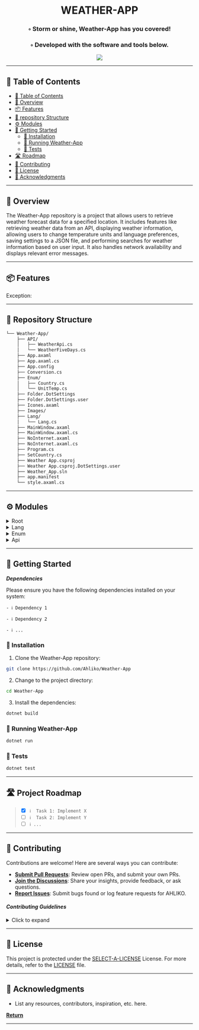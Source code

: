 <!---->

<div align="center">
    <h1>WEATHER-APP</h1>
    <h3>◦ Storm or shine, Weather-App has you covered!</h3>
    <h3>◦ Developed with the software and tools below.</h3>
</div>

<p align="center">
  <a href="https://skillicons.dev">
    <img src=https://skillicons.dev/icons?i=cs,git,github />
  </a>
</p>

---

## 📖 Table of Contents
- [📖 Table of Contents](#-table-of-contents)
- [📍 Overview](#-overview)
- [📦 Features](#-features)
- [📂 repository Structure](#-repository-structure)
- [⚙️ Modules](#modules)
- [🚀 Getting Started](#-getting-started)
    - [🔧 Installation](#-installation)
    - [🤖 Running Weather-App](#-running-Weather-App)
    - [🧪 Tests](#-tests)
- [🛣 Roadmap](#-roadmap)
- [🤝 Contributing](#-contributing)
- [📄 License](#-license)
- [👏 Acknowledgments](#-acknowledgments)

---


## 📍 Overview

The Weather-App repository is a project that allows users to retrieve weather forecast data for a specified location. It includes features like retrieving weather data from an API, displaying weather information, allowing users to change temperature units and language preferences, saving settings to a JSON file, and performing searches for weather information based on user input. It also handles network availability and displays relevant error messages.

---

## 📦 Features

Exception: 

---


## 📂 Repository Structure

```sh
└── Weather-App/
    ├── API/
    │   ├── WeatherApi.cs
    │   └── WeatherFiveDays.cs
    ├── App.axaml
    ├── App.axaml.cs
    ├── App.config
    ├── Conversion.cs
    ├── Enum/
    │   ├── Country.cs
    │   └── UnitTemp.cs
    ├── Folder.DotSettings
    ├── Folder.DotSettings.user
    ├── Icones.axaml
    ├── Images/
    ├── Lang/
    │   └── Lang.cs
    ├── MainWindow.axaml
    ├── MainWindow.axaml.cs
    ├── NoInternet.axaml
    ├── NoInternet.axaml.cs
    ├── Program.cs
    ├── SetCountry.cs
    ├── Weather App.csproj
    ├── Weather App.csproj.DotSettings.user
    ├── Weather_App.sln
    ├── app.manifest
    └── style.axaml.cs

```

---


## ⚙️ Modules

<details closed><summary>Root</summary>

| File                                                                                                                       | Summary                                                                                                                                                                                                                                                                                                                                                                                                                                           |
| ---                                                                                                                        | ---                                                                                                                                                                                                                                                                                                                                                                                                                                               |
| [style.axaml.cs](https://github.com/Ahliko/Weather-App/blob/main/style.axaml.cs)                                           | The code represents a partial class called MainWindow, which is a part of the Weather_App namespace. This class is extending the Window class from the Avalonia.Controls namespace. It is likely that this code file contains the logic and code related to the styling of the main window of the Weather App.                                                                                                                                    |
| [app.manifest](https://github.com/Ahliko/Weather-App/blob/main/app.manifest)                                               | The code represents the directory structure of a Weather App project, organized into different folders and files. The "app.manifest" file contains XML code that defines the compatibility of the application with different versions of Windows. It ensures that the application has been tested and designed to work on Windows 10.                                                                                                             |
| [Weather_App.sln](https://github.com/Ahliko/Weather-App/blob/main/Weather_App.sln)                                         | This code represents the directory structure of a Weather App project. It includes various files and folders such as API for weather data, App.axaml for the application interface, Enum for country and temperature unit options, Lang for language translations, MainWindow for the main window interface, and NoInternet for handling internet connectivity issues. The code also includes project configurations for different CPU platforms. |
| [Weather App.csproj.DotSettings.user](https://github.com/Ahliko/Weather-App/blob/main/Weather App.csproj.DotSettings.user) | The code is a snippet from the Weather App project's.csproj.DotSettings.user file. It defines two entries for ignored paths and paths with incorrect casing during code inspection. One entry points to the "icon.png" file located in the project directory, and the other entry specific to the user's home directory.                                                                                                                          |
| [Weather App.csproj](https://github.com/Ahliko/Weather-App/blob/main/Weather App.csproj)                                   | The code is a project file for a Weather App written in C#. It includes references to various Avalonia packages for UI development, as well as Newtonsoft.Json for JSON parsing. The app supports.NET 6.0 and includes an application manifest. It also includes item groups for the solution file and resources like images.                                                                                                                     |
| [SetCountry.cs](https://github.com/Ahliko/Weather-App/blob/main/SetCountry.cs)                                             | The code in SetCountry.cs provides a method, "SetCountryEnum", that sets the chosen country based on the provided index. It uses a switch statement to assign the appropriate country enum value to the "Country" property in the "MainWindow" class. If the index provided is not within the range of available countries, it defaults to English.                                                                                               |
| [Program.cs](https://github.com/Ahliko/Weather-App/blob/main/Program.cs)                                                   | The code in the Program.cs file initializes and configures an Avalonia application for a Weather App. It ensures that the necessary dependencies and fonts are detected and used. The application is then started with a classic desktop lifetime. The code also includes comments explaining the purpose and usage of the different sections.                                                                                                    |
| [NoInternet.axaml.cs](https://github.com/Ahliko/Weather-App/blob/main/NoInternet.axaml.cs)                                 | This code is part of a weather app project. The code represents the functionality of the "NoInternet" page in the app. It checks if there is an internet connection available using the NetworkInterface class. If an internet connection is available, it opens the MainWindow and closes the current page.                                                                                                                                      |
| [NoInternet.axaml](https://github.com/Ahliko/Weather-App/blob/main/NoInternet.axaml)                                       | The code above represents the XAML markup for a window titled "NoInternet". The window contains a grid with one row, and within the row, there is a text block displaying the message "No Internet Connection" with a font size of 20. There is also a button within the grid that triggers an event when clicked.                                                                                                                                |
| [MainWindow.axaml.cs](https://github.com/Ahliko/Weather-App/blob/main/MainWindow.axaml.cs)                                 | This code represents the main functionality of a Weather App. It includes features such as retrieving weather data from an API, displaying weather information, allowing the user to change temperature units and language preferences, saving settings to a JSON file, and performing searches for weather information based on user input. The code also handles network availability and displays error messages when necessary.               |
| [MainWindow.axaml](https://github.com/Ahliko/Weather-App/blob/main/MainWindow.axaml)                                       | HTTPStatus Exception: 400                                                                                                                                                                                                                                                                                                                                                                                                                         |
| [Icones.axaml](https://github.com/Ahliko/Weather-App/blob/main/Icones.axaml)                                               | The code is a XAML file that contains styles for an application's user interface. It defines a preview container with a border and allows for the addition of controls for previewing purposes. Additionally, the file provides a section for defining styles that can be applied to various UI elements within the application.                                                                                                                  |
| [Folder.DotSettings.user](https://github.com/Ahliko/Weather-App/blob/main/Folder.DotSettings.user)                         | This code applies a specific exclusion rule in a DotSettings.user file located in the Folder.DotSettings.user path. The rule excludes a specific file (MainWindow.axaml.cs) from code inspections in the Visual Studio IDE.                                                                                                                                                                                                                       |
| [Folder.DotSettings](https://github.com/Ahliko/Weather-App/blob/main/Folder.DotSettings)                                   | The code in Folder.DotSettings is a resource dictionary in XAML format. It sets the value of a property called "/Default/CodeEditing/SuppressNullableWarningFix/Enabled/@EntryValue" to False. This property is related to suppressing Nullable Warning Fix in code editing.                                                                                                                                                                      |
| [Conversion.cs](https://github.com/Ahliko/Weather-App/blob/main/Conversion.cs)                                             | The "Conversion.cs" file contains a class called "Conversion" that provides several static methods for unit conversion and other operations. The methods include converting Kelvin temperature to Celsius or Fahrenheit, getting the two-letter country code based on a country name, and downloading an image from a URL to a specified location.                                                                                                |
| [App.config](https://github.com/Ahliko/Weather-App/blob/main/App.config)                                                   | The code represents a directory tree structure of a Weather App project, containing various files and folders. The App.config file contains configuration settings for the application, including an API key.                                                                                                                                                                                                                                     |
| [App.axaml.cs](https://github.com/Ahliko/Weather-App/blob/main/App.axaml.cs)                                               | The code represents the main entry point of the Weather App application. It checks if the device has an active network connection using the NetworkInterface class. If there is a network connection, it creates an instance of the MainWindow class and sets it as the main window of the application. If there is no network connection, it creates an instance of the NoInternet class and sets it as the main window.                         |
| [App.axaml](https://github.com/Ahliko/Weather-App/blob/main/App.axaml)                                                     | This code is an XML file that belongs to an Avalonia UI project for a Weather App. It defines the application's main window layout and styling. The code imports the FluentTheme and references an Icones.axaml file for additional styles. It also specifies the RequestedThemeVariant as "Default", which means the app will follow the system's theme variant (e.g., Dark or Light).                                                           |

</details>

<details closed><summary>Lang</summary>

| File                                                                    | Summary                                                                                                                                                                                                                                                                                                                                                                                                                                                                                                       |
| ---                                                                     | ---                                                                                                                                                                                                                                                                                                                                                                                                                                                                                                           |
| [Lang.cs](https://github.com/Ahliko/Weather-App/blob/main/Lang/Lang.cs) | The code in the Lang/Lang.cs file provides a method to convert a language name into its corresponding language code. It includes a switch statement that takes a language name as an input and returns the corresponding language code based on that name. The supported language names and their corresponding codes are listed in the switch cases. If the input language name does not match any of the supported names, the method defaults to returning "en" as the language code, representing English. |

</details>

<details closed><summary>Enum</summary>

| File                                                                            | Summary                                                                                                                                                                                                           |
| ---                                                                             | ---                                                                                                                                                                                                               |
| [UnitTemp.cs](https://github.com/Ahliko/Weather-App/blob/main/Enum/UnitTemp.cs) | The code defines an enumeration called UnitTemp within the Enum namespace of the Weather_App project. The enumeration represents three different temperature units: Celsius, Fahrenheit, and Kelvin.              |
| [Country.cs](https://github.com/Ahliko/Weather-App/blob/main/Enum/Country.cs)   | The code in the "Enum/Country.cs" file defines an enumeration called "Country". It contains a list of country names in different languages that are used as options for selecting the country in the Weather App. |

</details>

<details closed><summary>Api</summary>

| File                                                                                         | Summary                                                                                                                                                                                                                                                                                                                                                                                                                                                                                                                                                                                        |
| ---                                                                                          | ---                                                                                                                                                                                                                                                                                                                                                                                                                                                                                                                                                                                            |
| [WeatherFiveDays.cs](https://github.com/Ahliko/Weather-App/blob/main/API/WeatherFiveDays.cs) | The code represents a WeatherFiveDays class that is responsible for making API requests to retrieve weather data for the next five days. It uses the OpenWeatherMap API and requires an API key to authorize the requests. The GetWeatherFiveDays method takes in the location (name and country) and returns the weather forecast for the specified location. The response is deserialized into a Weather5Days object, which contains various details about the weather for each day. The class also includes nested classes that represent the different properties of the weather forecast. |
| [WeatherApi.cs](https://github.com/Ahliko/Weather-App/blob/main/API/WeatherApi.cs)           | The code represents a WeatherApi class that is responsible for making API calls to retrieve weather forecast data. It uses the HttpClient class to send HTTP requests and the Newtonsoft.Json library to deserialize the response into an instance of the ApiClass model. The GetWeatherForecast method takes in the name of a location and its country and returns weather forecast data for that location. The API key is obtained from the configuration settings.                                                                                                                          |

</details>

---

## 🚀 Getting Started

***Dependencies***

Please ensure you have the following dependencies installed on your system:

`- ℹ️ Dependency 1`

`- ℹ️ Dependency 2`

`- ℹ️ ...`

### 🔧 Installation

1. Clone the Weather-App repository:
```sh
git clone https://github.com/Ahliko/Weather-App
```

2. Change to the project directory:
```sh
cd Weather-App
```

3. Install the dependencies:
```sh
dotnet build
```

### 🤖 Running Weather-App

```sh
dotnet run
```

### 🧪 Tests
```sh
dotnet test
```

---


## 🛣 Project Roadmap

> - [X] `ℹ️  Task 1: Implement X`
> - [ ] `ℹ️  Task 2: Implement Y`
> - [ ] `ℹ️ ...`


---

## 🤝 Contributing

Contributions are welcome! Here are several ways you can contribute:

- **[Submit Pull Requests](https://github.com/Ahliko/Weather-App/blob/main/CONTRIBUTING.md)**: Review open PRs, and submit your own PRs.
- **[Join the Discussions](https://github.com/Ahliko/Weather-App/discussions)**: Share your insights, provide feedback, or ask questions.
- **[Report Issues](https://github.com/Ahliko/Weather-App/issues)**: Submit bugs found or log feature requests for AHLIKO.

#### *Contributing Guidelines*

<details closed>
<summary>Click to expand</summary>

1. **Fork the Repository**: Start by forking the project repository to your GitHub account.
2. **Clone Locally**: Clone the forked repository to your local machine using a Git client.
   ```sh
   git clone <your-forked-repo-url>
   ```
3. **Create a New Branch**: Always work on a new branch, giving it a descriptive name.
   ```sh
   git checkout -b new-feature-x
   ```
4. **Make Your Changes**: Develop and test your changes locally.
5. **Commit Your Changes**: Commit with a clear and concise message describing your updates.
   ```sh
   git commit -m 'Implemented new feature x.'
   ```
6. **Push to GitHub**: Push the changes to your forked repository.
   ```sh
   git push origin new-feature-x
   ```
7. **Submit a Pull Request**: Create a PR against the original project repository. Clearly describe the changes and their motivations.

Once your PR is reviewed and approved, it will be merged into the main branch.

</details>

---

## 📄 License


This project is protected under the [SELECT-A-LICENSE](https://choosealicense.com/licenses) License. For more details, refer to the [LICENSE](https://choosealicense.com/licenses/) file.

---

## 👏 Acknowledgments

- List any resources, contributors, inspiration, etc. here.

[**Return**](#Top)

---

